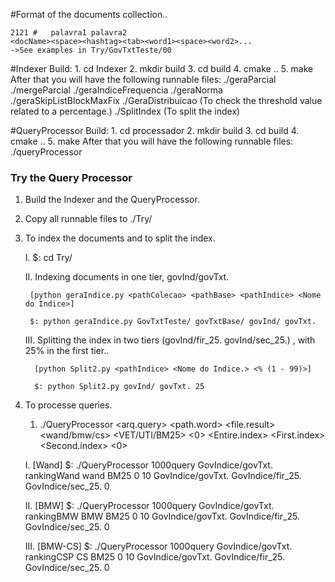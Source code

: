 #Format of the documents collection..
	
	2121 # 	 palavra1 palavra2 
	<docName><space><hashtag><tab><word1><space><word2>...
	->See examples in Try/GovTxtTeste/00
	
#Indexer
	Build:
		1. cd Indexer
		2. mkdir build
		3. cd build
		4. cmake ..
		5. make
	 After that you will have the following runnable files:
		./geraParcial
		./mergeParcial
		./geraIndiceFrequencia
		./geraNorma
		./geraSkipListBlockMaxFix
		./GeraDistribuicao (To check the threshold value related to a percentage.)
		./SplitIndex  (To split the index)
	
#QueryProcessor
	Build:
		1. cd processador
		2. mkdir build
		3. cd build
		4. cmake ..
		5. make
	After that you will have the following runnable files:
		./queryProcessor
	
### Try the Query Processor ###

1. Build the Indexer and the QueryProcessor.
2. Copy all runnable files to ./Try/
 
3. To index the documents and to split the index.

	I.  $: cd Try/
	
	II. Indexing documents in one tier, govInd/govTxt.
	
	    [python geraIndice.py <pathColecao> <pathBase> <pathIndice> <Nome do Indice>]
	    
	    $: python geraIndice.py GovTxtTeste/ govTxtBase/ govInd/ govTxt.
	 
	  
	III. Splitting the index in two tiers (govInd/fir_25. govInd/sec_25.) , with 25% in the first tier.. 
	     
	     [python Split2.py <pathIndice> <Nome do Indice.> <% (1 - 99)>]
	 
	     $: python Split2.py govInd/ govTxt. 25
	 
	   
	  
4. To processe queries.


	1. ./QueryProcessor <arq.query> <path.word> <file.result> <wand/bmw/cs> <VET/UTI/BM25> <0> <Top-k> <Entire.index> <First.index> <Second.index> <0>

	I. [Wand] $: ./QueryProcessor 1000query GovIndice/govTxt. rankingWand wand BM25 0 10  GovIndice/govTxt. GovIndice/fir_25. 
GovIndice/sec_25. 0

	II. [BMW] $:    ./QueryProcessor 1000query GovIndice/govTxt. rankingBMW  BMW  BM25 0 10  GovIndice/govTxt. GovIndice/fir_25. GovIndice/sec_25. 0

	III. [BMW-CS] $: ./QueryProcessor 1000query GovIndice/govTxt. rankingCSP  CS   BM25 0 10  GovIndice/govTxt. GovIndice/fir_25. GovIndice/sec_25. 0
